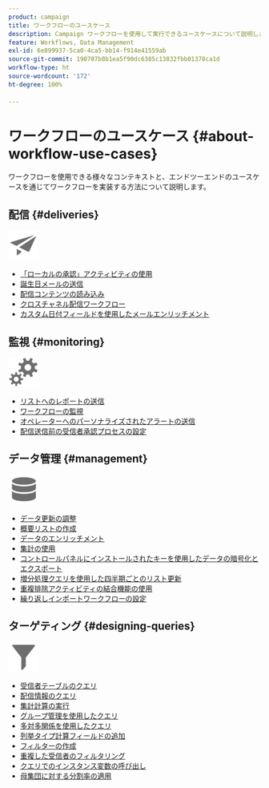 ```yaml
---
product: campaign
title: ワークフローのユースケース
description: Campaign ワークフローを使用して実行できるユースケースについて説明します。
feature: Workflows, Data Management
exl-id: 6e899937-5ca0-4ca5-bb14-f914e41559ab
source-git-commit: 190707b8b1ea5f90dc6385c13832fbb01378ca1d
workflow-type: ht
source-wordcount: '172'
ht-degree: 100%

---
```


# ワークフローのユースケース {#about-workflow-use-cases}

ワークフローを使用できる様々なコンテキストと、エンドツーエンドのユースケースを通じてワークフローを実装する方法について説明します。

## 配信 {#deliveries}

<img src="assets/do-not-localize/icon_send.svg" width="60px">

* [「ローカルの承認」アクティビティの使用](local-approval-activity.md)
* [誕生日メールの送信](send-a-birthday-email.md)
* [配信コンテンツの読み込み](load-delivery-content.md)
* [クロスチャネル配信ワークフロー](cross-channel-delivery-workflow.md)
* [カスタム日付フィールドを使用したメールエンリッチメント](email-enrichment-with-custom-date-fields.md)

## 監視 {#monitoring}

<img src="assets/do-not-localize/icon_monitoring.svg" width="60px">

* [リストへのレポートの送信](send-a-report-to-a-list.md)
* [ワークフローの監視](workflow-supervision.md)
* [オペレーターへのパーソナライズされたアラートの送信](send-alerts-to-operators.md)
* [配信送信前の受信者承認プロセスの設定](local-approval-activity.md)

## データ管理 {#management}

<img src="assets/do-not-localize/icon_manage.svg" width="60px">

* [データ更新の調整](coordinate-data-updates.md)
* [概要リストの作成](create-a-summary-list.md)
* [データのエンリッチメント](enrich-data.md)
* [集計の使用](using-aggregates.md)
* [コントロールパネルにインストールされたキーを使用したデータの暗号化とエクスポート](use-workflow-data.md#use-case-gpg-encrypt)
* [増分処理クエリを使用した四半期ごとのリスト更新](quarterly-list-update.md)
* [重複排除アクティビティの結合機能の使用](deduplication-merge.md)
* [繰り返しインポートワークフローの設定](recurring-import-workflow.md)

## ターゲティング {#designing-queries}

<img src="assets/do-not-localize/icon_filter.svg" width="60px">

* [受信者テーブルのクエリ](querying-recipient-table.md)
* [配信情報のクエリ](query-delivery-info.md)
* [集計計算の実行](compute-aggregates.md)
* [グループ管理を使用したクエリ](query-grouping-management.md)
* [多対多関係を使用したクエリ](query-many-to-many-relationship.md)
* [列挙タイプ計算フィールドの追加](adding-enumeration-type-calculated-field.md)
* [フィルターの作成](create-a-filter.md)
* [重複した受信者のフィルタリング](filter-duplicated-recipients.md)
* [クエリでのインスタンス変数の呼び出し](javascript-scripts-and-templates.md#calling-an-instance-variable-in-a-query)
* [母集団に対する分割率の適用](javascript-scripts-and-templates.md#example)
